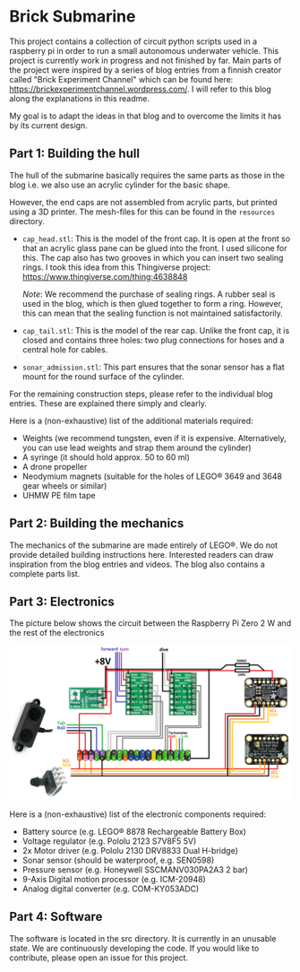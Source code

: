 # Brick Submarine

This project contains a collection of circuit python scripts 
used in a raspberry pi in order to run a small autonomous 
underwater vehicle. This project is currently work in progress 
and not finished by far. Main parts of the project were 
inspired by a series of blog entries from a finnish creator 
called "Brick Experiment Channel" which can be found here: 
https://brickexperimentchannel.wordpress.com/. I will refer 
to this blog along the explanations in this readme.

My goal is to adapt the ideas in that blog and to overcome 
the limits it has by its current design. 

## Part 1: Building the hull

The hull of the submarine basically requires 
the same parts as those in the blog i.e. we also use an 
acrylic cylinder for the basic shape. 

However, the end caps are not assembled from acrylic parts, 
but printed using a 3D printer. The mesh-files for this can be 
found in the `resources` directory.

* `cap_head.stl`: This is the model of the front cap. It is 
    open at the front so that an acrylic glass pane can be 
    glued into the front. I used silicone for this. The cap 
    also has two grooves in which you can insert two sealing 
    rings. I took this idea from this Thingiverse project: 
    https://www.thingiverse.com/thing:4638848

    _Note_: We recommend the purchase of sealing rings. A 
    rubber seal is used in the blog, which is then glued 
    together to form a ring. However, this can mean that the 
    sealing function is not maintained satisfactorily.
* `cap_tail.stl`: This is the model of the rear cap. Unlike 
    the front cap, it is closed and contains three holes: two 
    plug connections for hoses and a central hole for cables.
* `sonar_admission.stl`: This part ensures that the sonar 
    sensor has a flat mount for the round surface of the 
    cylinder. 

For the remaining construction steps, please refer to the 
individual blog entries. These are explained there simply and 
clearly. 

Here is a (non-exhaustive) list of the additional materials 
required:
* Weights (we recommend tungsten, even if it is expensive. 
    Alternatively, you can use lead weights and strap them 
    around the cylinder)
* A syringe (it should hold approx. 50 to 60 ml)
* A drone propeller
* Neodymium magnets (suitable for the holes of LEGO® 3649 and 
    3648 gear wheels or similar)
* UHMW PE film tape

## Part 2: Building the mechanics

The mechanics of the submarine are made entirely of LEGO®. We 
do not provide detailed building instructions here. 
Interested readers can draw inspiration from the blog entries 
and videos. The blog also contains a complete parts list. 

## Part 3: Electronics

The picture below shows the circuit between the Raspberry Pi 
Zero 2 W and the rest of the electronics

![circuit diagram](./resources/circuit_diagram.png?raw=true)

Here is a (non-exhaustive) list of the electronic components 
required:
* Battery source (e.g. LEGO® 8878 Rechargeable
    Battery Box)
* Voltage regulator (e.g. Pololu 2123 S7V8F5 5V)
* 2x Motor driver (e.g. Pololu 2130 DRV8833 Dual H-bridge)
* Sonar sensor (should be waterproof, e.g. SEN0598)
* Pressure sensor (e.g. Honeywell SSCMANV030PA2A3 2 bar)
* 9-Axis Digital motion processor (e.g. ICM-20948)
* Analog digital converter (e.g. COM-KY053ADC)

## Part 4: Software

The software is located in the src directory. It is currently 
in an unusable state. We are continuously developing the code. 
If you would like to contribute, please open an issue for this 
project. 
